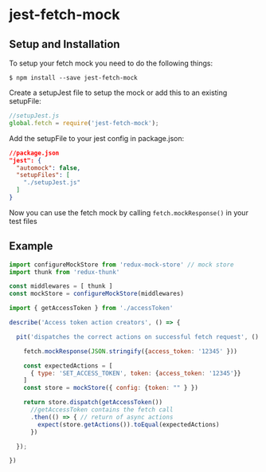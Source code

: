 # jest-fetch-mock

## Setup and Installation

To setup your fetch mock you need to do the following things:

```
$ npm install --save jest-fetch-mock
```

Create a setupJest file to setup the mock or add this to an existing setupFile:

```js
//setupJest.js
global.fetch = require('jest-fetch-mock');
```

Add the setupFile to your jest config in package.json:

```JSON
//package.json
"jest": {
  "automock": false,
  "setupFiles": [
    "./setupJest.js"
  ]
}
```

Now you can use the fetch mock by calling `fetch.mockResponse()` in your test files

## Example

```js
import configureMockStore from 'redux-mock-store' // mock store 
import thunk from 'redux-thunk'

const middlewares = [ thunk ]
const mockStore = configureMockStore(middlewares)

import { getAccessToken } from './accessToken'

describe('Access token action creators', () => {

  pit('dispatches the correct actions on successful fetch request', () => {

    fetch.mockResponse(JSON.stringify({access_token: '12345' }))

    const expectedActions = [
      { type: 'SET_ACCESS_TOKEN', token: {access_token: '12345'}}
    ]
    const store = mockStore({ config: {token: "" } })

    return store.dispatch(getAccessToken())
      //getAccessToken contains the fetch call
      .then(() => { // return of async actions
        expect(store.getActions()).toEqual(expectedActions)
      })

  });

})
```


